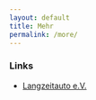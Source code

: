 ```yaml
---
layout: default
title: Mehr
permalink: /more/
---
```


### Links
* [Langzeitauto e.V.](http://www.langzeitauto.de/de)
